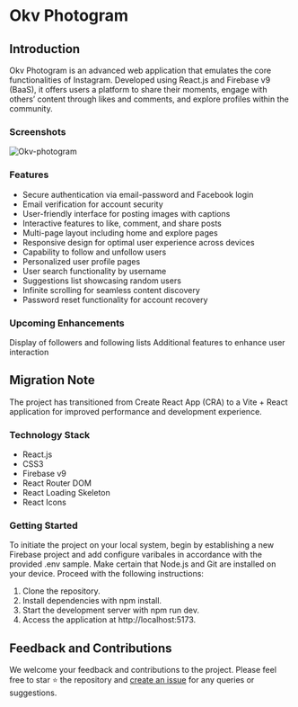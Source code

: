 # Okv Photogram

## Introduction

Okv Photogram is an advanced web application that emulates the core functionalities of Instagram. Developed using React.js and Firebase v9 (BaaS), it offers users a platform to share their moments, engage with others’ content through likes and comments, and explore profiles within the community.

### Screenshots

![Okv-photogram](https://user-images.githubusercontent.com/106578262/220271137-cf9653ab-0b31-43e3-8b75-47d4227258db.png)

### Features

- Secure authentication via email-password and Facebook login
- Email verification for account security
- User-friendly interface for posting images with captions
- Interactive features to like, comment, and share posts
- Multi-page layout including home and explore pages
- Responsive design for optimal user experience across devices
- Capability to follow and unfollow users
- Personalized user profile pages
- User search functionality by username
- Suggestions list showcasing random users
- Infinite scrolling for seamless content discovery
- Password reset functionality for account recovery

### Upcoming Enhancements

Display of followers and following lists
Additional features to enhance user interaction

## Migration Note

The project has transitioned from Create React App (CRA) to a Vite + React application for improved performance and development experience.

### Technology Stack

- React.js
- CSS3
- Firebase v9
- React Router DOM
- React Loading Skeleton
- React Icons

### Getting Started

To initiate the project on your local system, begin by establishing a new Firebase project and add configure varibales in accordance with the provided .env sample. Make certain that Node.js and Git are installed on your device. Proceed with the following instructions:

1. Clone the repository.
2. Install dependencies with npm install.
3. Start the development server with npm run dev.
4. Access the application at http://localhost:5173.

## Feedback and Contributions

We welcome your feedback and contributions to the project. Please feel free to star :star: the repository and [create an issue](https://github.com/onamkrverma/Okv-Photogram/issues) for any queries or suggestions.
